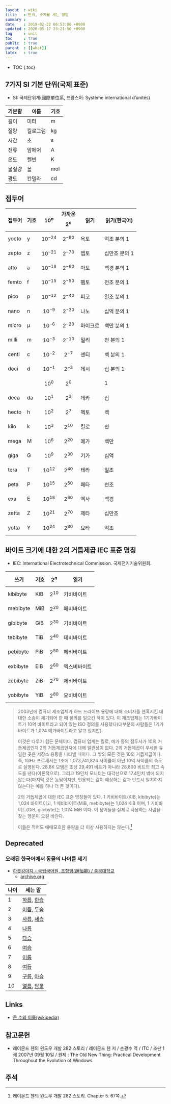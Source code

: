 ```yaml
---
layout  : wiki
title   : 단위, 숫자를 세는 방법
summary : 
date    : 2019-02-22 06:53:06 +0900
updated : 2020-05-17 23:21:56 +0900
tag     : unit
toc     : true
public  : true
parent  : [[what]]
latex   : true
---
```

* TOC
{:toc}

## 7가지 SI 기본 단위(국제 표준)

- SI: 국제단위계(國際單位系, 프랑스어: Système international d’unités)

| 기본량 | 이름     | 기호 |
|--------|----------|------|
| 길이   | 미터     | m    |
| 질량   | 킬로그램 | kg   |
| 시간   | 초       | s    |
| 전류   | 암페어   | A    |
| 온도   | 켈빈     | K    |
| 물질량 | 몰       | mol  |
| 광도   | 칸델라   | cd   |


## 접두어

| 접두어 | 기호 | $$10^n$$     | 가까운 $$2^n$$ | 읽기     | 읽기(한국어)  |
|--------|------|--------------|----------------|----------|---------------|
| yocto  | y    | $$10^{-24}$$ | $$2^{-80}$$    | 욕토     | 억조 분의 1   |
| zepto  | z    | $$10^{-21}$$ | $$2^{-70}$$    | 젭토     | 십만조 분의 1 |
| atto   | a    | $$10^{-18}$$ | $$2^{-60}$$    | 아토     | 백경 분의 1   |
| femto  | f    | $$10^{-15}$$ | $$2^{-50}$$    | 펨토     | 천조 분의 1   |
| pico   | p    | $$10^{-12}$$ | $$2^{-40}$$    | 피코     | 일조 분의 1   |
| nano   | n    | $$10^{-9}$$  | $$2^{-30}$$    | 나노     | 십억 분의 1   |
| micro  | µ    | $$10^{-6}$$  | $$2^{-20}$$    | 마이크로 | 백만 분의 1   |
| milli  | m    | $$10^{-3}$$  | $$2^{-10}$$    | 밀리     | 천 분의 1     |
| centi  | c    | $$10^{-2}$$  | $$2^{-7}$$     | 센티     | 백 분의 1     |
| deci   | d    | $$10^{-1}$$  | $$2^{-3}$$     | 데시     | 십 분의 1     |
|        |      | $$10^{0}$$   | $$2^{0}$$      |          | 1             |
| deca   | da   | $$10^{1}$$   | $$2^{3}$$      | 데카     | 십            |
| hecto  | h    | $$10^{2}$$   | $$2^{7}$$      | 헥토     | 백            |
| kilo   | k    | $$10^{3}$$   | $$2^{10}$$     | 킬로     | 천            |
| mega   | M    | $$10^{6}$$   | $$2^{20}$$     | 메가     | 백만          |
| giga   | G    | $$10^{9}$$   | $$2^{30}$$     | 기가     | 십억          |
| tera   | T    | $$10^{12}$$  | $$2^{40}$$     | 테라     | 일조          |
| peta   | P    | $$10^{15}$$  | $$2^{50}$$     | 페타     | 천조          |
| exa    | E    | $$10^{18}$$  | $$2^{60}$$     | 엑사     | 백경          |
| zetta  | Z    | $$10^{21}$$  | $$2^{70}$$     | 제타     | 십만조        |
| yotta  | Y    | $$10^{24}$$  | $$2^{80}$$     | 요타     | 억조          |

## 바이트 크기에 대한 2의 거듭제곱 IEC 표준 명칭

- IEC: International Electrotechnical Commission. 국제전기기술위원회.

| 쓰기     | 기호 | $$2^n$$    | 읽기         |
|----------|------|------------|--------------|
| kibibyte | KiB  | $$2^{10}$$ | 키비바이트   |
| mebibyte | MiB  | $$2^{20}$$ | 메비바이트   |
| gibibyte | GiB  | $$2^{30}$$ | 기비바이트   |
| tebibyte | TiB  | $$2^{40}$$ | 테비바이트   |
| pebibyte | PiB  | $$2^{50}$$ | 페비바이트   |
| exbibyte | EiB  | $$2^{60}$$ | 엑스비바이트 |
| zebibyte | ZiB  | $$2^{70}$$ | 제비바이트   |
| yobibyte | YiB  | $$2^{80}$$ | 요비바이트   |

> 2003년에 컴퓨터 제조업체가 하드 드라이브 용량에 대해 소비자를 현혹시킨 데 대한 소송이 제기되어 한 때 물의를 일으킨 적이 있다. 이 제조업체는 1기가바이트가 10억 바이트라고 되어 있는 ISO 정의를 사용했다(대부분의 사람들은 1기가바이트가 1,024 메가바이트라고 알고 있지만).
>
> 이것은 다루기 힘든 문제이다. 컴퓨터 업계는 킬로, 메가 등의 접두사가 10의 거듭제곱인지 2의 거듭제곱인지에 대해 일관성이 없다. 2의 거듭제곱이 우세한 유일한 곳은 저장소 용량을 나타낼 때이다. 그 밖의 모든 것은 10의 거듭제곱이다. 즉, 1GHz 프로세서는 1초에 1,073,741,824 사이클이 아닌 10억 사이클의 속도로 실행된다. 28.8K 모뎀은 초당 29,491 비트가 아니라 28,800 비트의 최고 속도를 낸다(이론적으로). 그리고 19인치 모니터는 대각선으로 17.4인치 밖에 되지 않는다(마지막 것은 농담이지만, 인용되는 값이 예상하는 값과 반드시 일치하지 않는다는 예를 하나 더 든 것이다).
>
> 2의 거듭제곱에 대한 IEC 표준 명칭들이 있다. 1 키비바이트(KiB, kibibyte)는 1,024 바이트이고, 1 메비바이트(MiB, mebibyte)는 1,024 KiB 이며, 1 기비바이트(GiB, gibibyte)는 1,024 MiB 이다. 이 용어들을 실제로 사용하는 사람을 찾는 행운이 오길 바란다.
>
> 이들은 적어도 애매모호한 용량을 더 이상 사용하지는 않는다.[^raymond-67]

## Deprecated
### 오래된 한국어에서 동물의 나이를 세기

- [하룻강아지 - 국립국어원, 조항범(趙恒範) / 충북대학교]( https://www.korean.go.kr/nkview/nknews/199911/16_3.htm )
    - [archive.org]( https://web.archive.org/web/20181018091322/https://www.korean.go.kr/nkview/nknews/199911/16_3.htm )

| 나이 | 세는 말                                                                                                                                  |
|------|------------------------------------------------------------------------------------------------------------------------------------------|
| 1    | [하릅]( https://ko.dict.naver.com/small_detail.nhn?docid=41298500 ), [한습]( https://ko.dict.naver.com/small_detail.nhn?docid=41541900 ) |
| 2    | [이듭]( https://ko.dict.naver.com/small_detail.nhn?docid=30396000 ), [두습]( https://ko.dict.naver.com/small_detail.nhn?docid=10590600 ) |
| 3    | [사릅]( https://ko.dict.naver.com/small_detail.nhn?docid=19154300 ), [세습]( https://ko.dict.naver.com/small_detail.nhn?docid=21588800 ) |
| 4    | [나릅]( https://ko.dict.naver.com/small_detail.nhn?docid=6611600 )                                                                       |
| 5    | [다습]( https://ko.dict.naver.com/small_detail.nhn?docid=8431700 )                                                                       |
| 6    | [여습]( https://ko.dict.naver.com/small_detail.nhn?docid=26646000 )                                                                      |
| 7    | [이롭]( https://ko.dict.naver.com/small_detail.nhn?docid=30418600 )                                                                      |
| 8    | [여듭]( https://ko.dict.naver.com/small_detail.nhn?docid=26592100 )                                                                      |
| 9    | [구릅]( https://ko.dict.naver.com/small_detail.nhn?docid=4154600 ), [아습]( https://ko.dict.naver.com/small_detail.nhn?docid=24781900 )  |
| 10   | [열릅]( https://ko.dict.naver.com/small_detail.nhn?docid=27068500 ), [담불]( https://ko.dict.naver.com/small_detail.nhn?docid=8849300 )  |


## Links

* [큰 수의 이름(wikipedia)](https://ko.wikipedia.org/wiki/%ED%81%B0_%EC%88%98%EC%9D%98_%EC%9D%B4%EB%A6%84 )

## 참고문헌

- 레이몬드 첸의 윈도우 개발 282 스토리 / 레이몬드 첸 저 / 손광수 역 / ITC / 초판 1쇄 2007년 09월 10일 / 원제 : The Old New Thing: Practical Development Throughout the Evolution of Windows

## 주석

[^si]: international system of units
[^raymond-67]: 레이몬드 첸의 윈도우 개발 282 스토리. Chapter 5. 67쪽.

